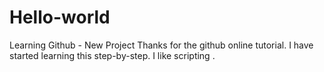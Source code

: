 # Hello-world
Learning Github - New Project
Thanks for the github online tutorial.
I have started learning this step-by-step.
I like scripting .

